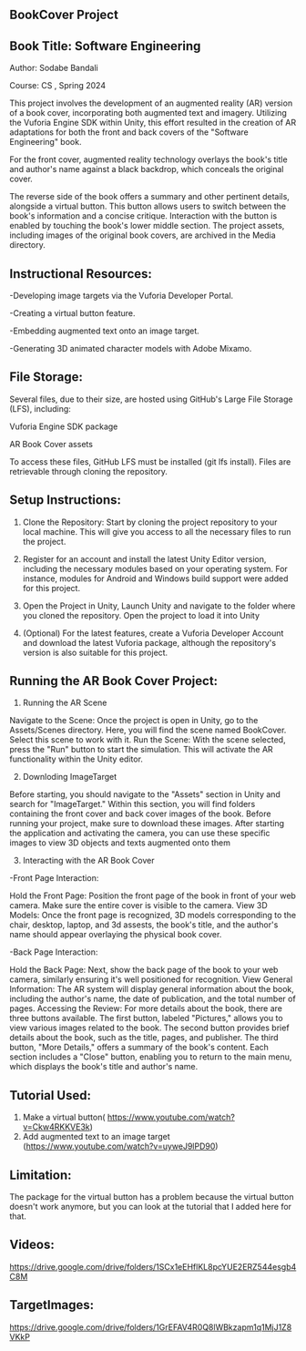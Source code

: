  BookCover Project
----------------------------------------
Book Title: Software Engineering
--------------------------------------------
Author: Sodabe Bandali

Course: CS , Spring 2024

This project involves the development of an augmented reality (AR) version of a book cover, incorporating both augmented text and imagery. Utilizing the Vuforia Engine SDK within Unity, this effort resulted in the creation of AR adaptations for both the front and back covers of the "Software Engineering" book.

For the front cover, augmented reality technology overlays the book's title and author's name against a black backdrop, which conceals the original cover. 

The reverse side of the book offers a summary and other pertinent details, alongside a virtual button. This button allows users to switch between the book's information and a concise critique. Interaction with the button is enabled by touching the book's lower middle section. The project assets, including images of the original book covers, are archived in the Media directory.

Instructional Resources:
--------------------------------
-Developing image targets via the Vuforia Developer Portal.

-Creating a virtual button feature.

-Embedding augmented text onto an image target.

-Generating 3D animated character models with Adobe Mixamo.

File Storage:
----------------------------------------------
Several files, due to their size, are hosted using GitHub's Large File Storage (LFS), including:

Vuforia Engine SDK package

AR Book Cover assets

To access these files, GitHub LFS must be installed (git lfs install). Files are retrievable through cloning the repository.

Setup Instructions:
---------------------------------------------------------------
1. Clone the Repository: Start by cloning the project repository to your local machine. This will give you access to all the necessary files to run the project.

2. Register for an account and install the latest Unity Editor version, including the necessary modules based on your operating system. For instance, modules for Android and Windows build support were added for this project.

3. Open the Project in Unity, Launch Unity and navigate to the folder where you cloned the repository. Open the project to load it into Unity

4. (Optional) For the latest features, create a Vuforia Developer Account and download the latest Vuforia package, although the repository's version is also suitable for this project.


 Running the AR Book Cover Project:
--------------------------------------------------------

1. Running the AR Scene

Navigate to the Scene: Once the project is open in Unity, go to the Assets/Scenes directory. Here, you will find the scene named BookCover. Select this scene to work with it.
Run the Scene: With the scene selected, press the "Run" button to start the simulation. This will activate the AR functionality within the Unity editor.

2. Downloding ImageTarget

  Before starting, you should navigate to the "Assets" section in Unity and search for "ImageTarget." Within this section, you will find folders containing the front cover and back cover images of the book. Before running your project, make sure to download these images. After starting the application and activating the camera, you can use these specific images to view 3D objects and texts augmented onto them

3. Interacting with the AR Book Cover

-Front Page Interaction:

Hold the Front Page: Position the front page of the book in front of your web camera. Make sure the entire cover is visible to the camera.
View 3D Models: Once the front page is recognized, 3D models corresponding to the chair, desktop, laptop, and 3d assests, the book's title, and the author's name should appear overlaying the physical book cover.

-Back Page Interaction:

Hold the Back Page: Next, show the back page of the book to your web camera, similarly ensuring it's well positioned for recognition.
View General Information: The AR system will display general information about the book, including the author's name, the date of publication, and the total number of pages.
Accessing the Review:
For more details about the book, there are three buttons available. The first button, labeled "Pictures," allows you to view various images related to the book. The second button provides brief details about the book, such as the title, pages, and publisher. The third button, "More Details," offers a summary of the book's content. Each section includes a "Close" button, enabling you to return to the main menu, which displays the book's title and author's name.

Tutorial Used:
---------------------------
1. Make a virtual button( https://www.youtube.com/watch?v=Ckw4RKKVE3k)
2. Add augmented text to an image target (https://www.youtube.com/watch?v=uyweJ9lPD90)



Limitation:
--------------------------

The package for the virtual button has a problem because the virtual button doesn't work anymore, but you can look at the tutorial that I added here for that.

Videos:
---------------------------------------------------
https://drive.google.com/drive/folders/1SCx1eEHflKL8pcYUE2ERZ544esgb4C8M

TargetImages:
----------------
https://drive.google.com/drive/folders/1GrEFAV4R0Q8lWBkzapm1q1MjJ1Z8VKkP
